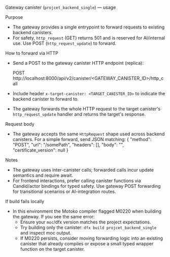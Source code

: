 Gateway canister (`projcet_backend_single`) — usage

Purpose
- The gateway provides a single entrypoint to forward requests to existing backend canisters.
- For safety, `http_request` (GET) returns 501 and is reserved for AI/internal use. Use POST (`http_request_update`) to forward.

How to forward via HTTP
- Send a POST to the gateway canister HTTP endpoint (replica):

  POST http://localhost:8000/api/v2/canister/<GATEWAY_CANISTER_ID>/http_call

- Include header `x-target-canister: <TARGET_CANISTER_ID>` to indicate the backend canister to forward to.
- The gateway forwards the whole HTTP request to the target canister's `http_request_update` handler and returns the target's response.

Request body
- The gateway accepts the same `HttpRequest` shape used across backend canisters. For a simple forward, send JSON matching:
  { "method": "POST", "url": "/somePath", "headers": [], "body": "<base64-or-text>", "certificate_version": null }

Notes
- The gateway uses inter-canister calls; forwarded calls incur update semantics and require await.
- For frontend interactions, prefer calling canister functions via Candid/actor bindings for typed safety. Use gateway POST forwarding for transitional scenarios or AI-integration routes.

If build fails locally
- In this environment the Motoko compiler flagged M0220 when building the gateway. If you see the same error:
  - Ensure your `moc`/dfx version matches the project expectations.
  - Try building only the canister: `dfx build projcet_backend_single` and inspect moc output.
  - If M0220 persists, consider moving forwarding logic into an existing canister that already compiles or expose a small typed wrapper function on the target canister.
